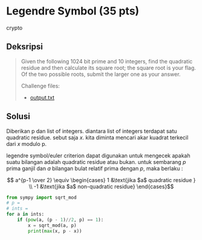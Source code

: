 # Legendre Symbol (35 pts)
crypto

## Deksripsi
> Given the following 1024 bit prime and 10 integers, find the quadratic residue and then calculate its square root; the square root is your flag. Of the two possible roots, submit the larger one as your answer.
>
> Challenge files:
> - [output.txt](https://cryptohack.org/static/challenges/output_479698cde19aaa05d9e9dfca460f5443.txt)


## Solusi
Diberikan p dan list of integers. diantara list of integers terdapat satu quadratic residue. sebut saja $x$. kita diminta mencari akar kuadrat terkecil dari $x$ modulo p.

legendre symbol/euler criterion dapat digunakan untuk mengecek apakah suatu bilangan adalah quadratic residue atau bukan. untuk sembarang $p$ prima ganjil dan $a$ bilangan bulat relatif prima dengan $p$, maka berlaku :

$$ a^{p-1 \over 2} \equiv  \begin{cases}
   1 &\text{jika $a$ quadratic residue }  \\
   -1 &\text{jika $a$ non-quadratic residue} 
\end{cases}$$


``` python
from sympy import sqrt_mod
# p =
# ints = 
for a in ints:
    if (pow(a, (p - 1)//2, p) == 1):
        x = sqrt_mod(a, p)
        print(max(x, p - x))
```


